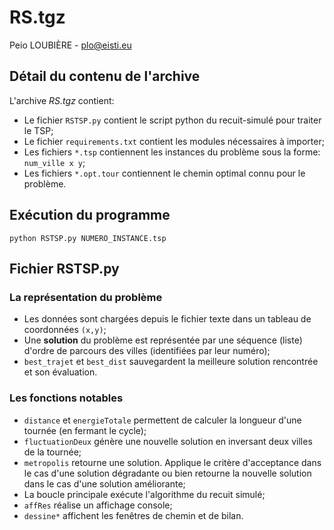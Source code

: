 
# RS.tgz
Peio LOUBIÈRE - <plo@eisti.eu>

## Détail du contenu de l'archive

L'archive *RS.tgz* contient:

* Le fichier `RSTSP.py` contient le script python du recuit-simulé pour traiter le TSP;
* Le fichier `requirements.txt` contient les modules nécessaires à importer;
* Les fichiers `*.tsp` contiennent les instances du problème sous la forme: `num_ville x y`;
* Les fichiers `*.opt.tour` contiennent le chemin optimal connu pour le problème.

## Exécution du programme
	
	python RSTSP.py NUMERO_INSTANCE.tsp

## Fichier RSTSP.py

### La représentation du problème
* Les données sont chargées depuis le fichier texte dans un tableau de coordonnées `(x,y)`;
* Une **solution** du problème est représentée par une séquence (liste) d'ordre de parcours des villes (identifiées par leur numéro);
* `best_trajet` et `best_dist` sauvegardent la meilleure solution rencontrée et son évaluation.

### Les fonctions notables  

* `distance` et `energieTotale` permettent de calculer la longueur d'une tournée (en fermant le cycle);
* `fluctuationDeux` génère une nouvelle solution en inversant deux villes de la tournée;
* `metropolis` retourne une solution. Applique le critère d'acceptance dans le cas d'une solution dégradante ou bien retourne la nouvelle solution dans le cas d'une solution améliorante;
* La boucle principale exécute l'algorithme du recuit simulé;
* `affRes` réalise un affichage console;
* `dessine*` affichent les fenêtres de chemin et de bilan.


